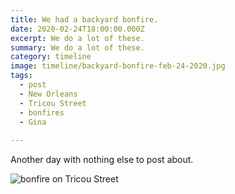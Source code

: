 ```yaml
---
title: We had a backyard bonfire.
date: 2020-02-24T18:00:00.000Z
excerpt: We do a lot of these.
summary: We do a lot of these.
category: timeline
image: timeline/backyard-bonfire-feb-24-2020.jpg
tags:
  - post 
  - New Orleans
  - Tricou Street
  - bonfires
  - Gina
  
---
```


Another day with nothing else to post about.

![bonfire on Tricou Street](/static/img/timeline/backyard-bonfire-feb-24-2020.jpg "bonfire on Tricou Street")